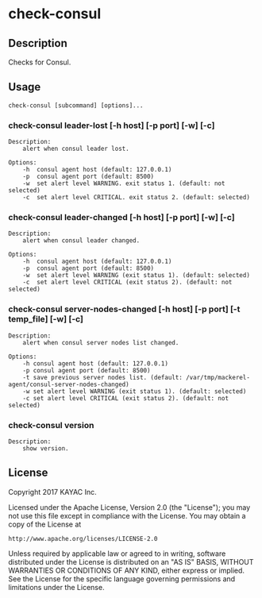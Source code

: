 # check-consul
## Description
Checks for Consul.

## Usage
```
check-consul [subcommand] [options]...
```

### check-consul leader-lost [-h host] [-p port] [-w] [-c]
    Description:
        alert when consul leader lost.

    Options:
        -h  consul agent host (default: 127.0.0.1)
        -p  consul agent port (default: 8500)
        -w  set alert level WARNING. exit status 1. (default: not selected)
        -c  set alert level CRITICAL. exit status 2. (default: selected)

### check-consul leader-changed [-h host] [-p port] [-w] [-c]
    Description:
        alert when consul leader changed.

    Options:
        -h  consul agent host (default: 127.0.0.1)
        -p  consul agent port (default: 8500)
        -w  set alert level WARNING (exit status 1). (default: selected)
        -c  set alert level CRITICAL (exit status 2). (default: not selected)

### check-consul server-nodes-changed [-h host] [-p port] [-t temp_file] [-w] [-c]
    Description:
        alert when consul server nodes list changed.

    Options:
        -h consul agent host (default: 127.0.0.1)
        -p consul agent port (default: 8500)
        -t save previous server nodes list. (default: /var/tmp/mackerel-agent/consul-server-nodes-changed)
        -w set alert level WARNING (exit status 1). (default: selected)
        -c set alert level CRITICAL (exit status 2). (default: not selected)

### check-consul version
    Description:
        show version.

## License
Copyright 2017 KAYAC Inc.

Licensed under the Apache License, Version 2.0 (the "License");
you may not use this file except in compliance with the License.
You may obtain a copy of the License at

    http://www.apache.org/licenses/LICENSE-2.0

Unless required by applicable law or agreed to in writing, software
distributed under the License is distributed on an "AS IS" BASIS,
WITHOUT WARRANTIES OR CONDITIONS OF ANY KIND, either express or implied.
See the License for the specific language governing permissions and
limitations under the License.
